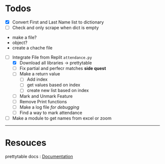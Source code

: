 # Todos

- [X] Convert First and Last Name list to dictionary
- [ ] Check and only scrape when dict is empty

- make a file?
- object?
- create a chache file

- [ ] Integrate File from Replit `attendance.py`
  - [X] Download all libraries -> prettytable
  - [ ] Fix partial and perfecr matches **side quest**
  - [ ] Make a return value
    - [ ] Add index
    - [ ] get values based on index
    - [ ] create new list based on index
  - [ ] Mark and Unmark Feature
  - [ ] Remove Print functions
  - [ ] Make a log file _for debugging_
  - [ ] Find a way to mark attendance
- [ ] Make a module to get names from excel or zoom

---

# Resouces

prettytable docs : [Documentation](https://pypi.org/project/prettytable/)

